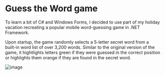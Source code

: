 # Guess the Word game

To learn a bit of C# and Windows Forms, I decided to use part of my holiday vacation recreating a popular mobile word-guessing game in .NET Framework.

Upon startup, the game randomly selects a 5-letter secret word from a built-in word list of over 3,200 words. Similar to the original version of the game, it hightlights letters green if they were guessed in the correct position or highlights them orange if they are found in the secret word.

![image](https://user-images.githubusercontent.com/23489718/210158007-81252193-a3c2-498d-bf87-94a30d21a461.png)
